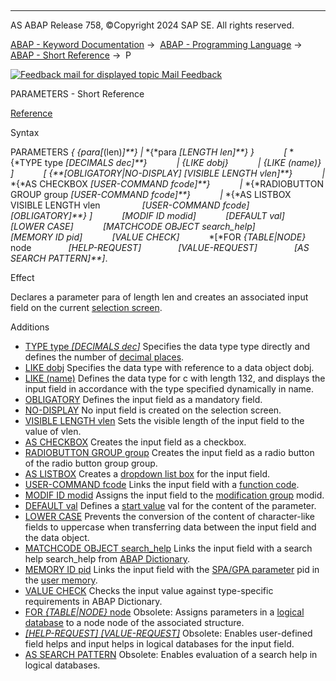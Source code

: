   

* * *

AS ABAP Release 758, ©Copyright 2024 SAP SE. All rights reserved.

[ABAP - Keyword Documentation](https://help.sap.com/doc/abapdocu_758_index_htm/7.58/en-US/abenabap.htm) →  [ABAP - Programming Language](https://help.sap.com/doc/abapdocu_758_index_htm/7.58/en-US/abenabap_reference.htm) →  [ABAP - Short Reference](https://help.sap.com/doc/abapdocu_758_index_htm/7.58/en-US/abenabap_shortref.htm) →  P

 [![](Mail.gif?object=Mail.gif "Feedback mail for displayed topic") Mail Feedback](mailto:f1_help@sap.com?subject=Feedback%20on%20ABAP%20Documentation&body=Document:%20PARAMETERS%2C%20ABAPPARAMETERS_SHORTREF%2C%20758%0D%0A%0D%0AError:%0D%0A%0D%0A%0D%0A%0D%0ASuggestion%20for%20improvement:)

PARAMETERS - Short Reference

[Reference](https://help.sap.com/doc/abapdocu_758_index_htm/7.58/en-US/abapparameters.htm)

Syntax

PARAMETERS *{* *{*para*\[*(len)*\]**}* *|* *{*para *\[*LENGTH len*\]**}* *}*
           *\[* *{*TYPE type *\[*DECIMALS dec*\]**}*
           *|* *{*LIKE dobj*}*
           *|* *{*LIKE (name)*}* *\]*
           *\[* *{**\[*OBLIGATORY*|*NO-DISPLAY*\]* *\[*VISIBLE LENGTH vlen*\]**}*
           *|* *{*AS CHECKBOX *\[*USER-COMMAND fcode*\]**}*
           *|* *{*RADIOBUTTON GROUP group *\[*USER-COMMAND fcode*\]**}*
           *|* *{*AS LISTBOX VISIBLE LENGTH vlen
                *\[*USER-COMMAND fcode*\]* *\[*OBLIGATORY*\]**}* *\]*
           *\[*MODIF ID modid*\]*
           *\[*DEFAULT val*\]*
           *\[*LOWER CASE*\]*
           *\[*MATCHCODE OBJECT search\_help*\]*
           *\[*MEMORY ID pid*\]*
           *\[*VALUE CHECK*\]*
           *\[*FOR *{*TABLE*|*NODE*}* node
              *\[*HELP-REQUEST*\]*
              *\[*VALUE-REQUEST*\]*
              *\[*AS SEARCH PATTERN*\]**\]*.

Effect

Declares a parameter para of length len and creates an associated input field on the current [selection screen](https://help.sap.com/doc/abapdocu_758_index_htm/7.58/en-US/abenselection_screen_glosry.htm "Glossary Entry").

Additions   

-   [TYPE type *\[*DECIMALS dec*\]*](https://help.sap.com/doc/abapdocu_758_index_htm/7.58/en-US/abapparameters_type.htm)
    Specifies the data type type directly and defines the number of [decimal places](https://help.sap.com/doc/abapdocu_758_index_htm/7.58/en-US/abendecimal_place_glosry.htm "Glossary Entry").
-   [LIKE dobj](https://help.sap.com/doc/abapdocu_758_index_htm/7.58/en-US/abapparameters_type.htm)
    Specifies the data type with reference to a data object dobj.
-   [LIKE (name)](https://help.sap.com/doc/abapdocu_758_index_htm/7.58/en-US/abapparameters_type.htm)
    Defines the data type for c with length 132, and displays the input field in accordance with the type specified dynamically in name.
-   [OBLIGATORY](https://help.sap.com/doc/abapdocu_758_index_htm/7.58/en-US/abapparameters_screen.htm)
    Defines the input field as a mandatory field.
-   [NO-DISPLAY](https://help.sap.com/doc/abapdocu_758_index_htm/7.58/en-US/abapparameters_screen.htm)
    No input field is created on the selection screen.
-   [VISIBLE LENGTH vlen](https://help.sap.com/doc/abapdocu_758_index_htm/7.58/en-US/abapparameters_screen.htm)
    Sets the visible length of the input field to the value of vlen.
-   [AS CHECKBOX](https://help.sap.com/doc/abapdocu_758_index_htm/7.58/en-US/abapparameters_screen.htm)
    Creates the input field as a checkbox.
-   [RADIOBUTTON GROUP group](https://help.sap.com/doc/abapdocu_758_index_htm/7.58/en-US/abapparameters_screen.htm)
    Creates the input field as a radio button of the radio button group group.
-   [AS LISTBOX](https://help.sap.com/doc/abapdocu_758_index_htm/7.58/en-US/abapparameters_screen.htm)
    Creates a [dropdown list box](https://help.sap.com/doc/abapdocu_758_index_htm/7.58/en-US/abendropdown_listbox_glosry.htm "Glossary Entry") for the input field.
-   [USER-COMMAND fcode](https://help.sap.com/doc/abapdocu_758_index_htm/7.58/en-US/abapparameters_screen.htm)
    Links the input field with a [function code](https://help.sap.com/doc/abapdocu_758_index_htm/7.58/en-US/abenfunction_code_glosry.htm "Glossary Entry").
-   [MODIF ID modid](https://help.sap.com/doc/abapdocu_758_index_htm/7.58/en-US/abapselection-screen_modif_id.htm)
    Assigns the input field to the [modification group](https://help.sap.com/doc/abapdocu_758_index_htm/7.58/en-US/abenmodification_group_glosry.htm "Glossary Entry") modid.
-   [DEFAULT val](https://help.sap.com/doc/abapdocu_758_index_htm/7.58/en-US/abapparameters_value.htm)
    Defines a [start value](https://help.sap.com/doc/abapdocu_758_index_htm/7.58/en-US/abenstart_value_glosry.htm "Glossary Entry") val for the content of the parameter.
-   [LOWER CASE](https://help.sap.com/doc/abapdocu_758_index_htm/7.58/en-US/abapparameters_value.htm)
    Prevents the conversion of the content of character-like fields to uppercase when transferring data between the input field and the data object.
-   [MATCHCODE OBJECT search\_help](https://help.sap.com/doc/abapdocu_758_index_htm/7.58/en-US/abapparameters_value.htm)
    Links the input field with a search help search\_help from [ABAP Dictionary](https://help.sap.com/doc/abapdocu_758_index_htm/7.58/en-US/abenabap_dictionary_glosry.htm "Glossary Entry").
-   [MEMORY ID pid](https://help.sap.com/doc/abapdocu_758_index_htm/7.58/en-US/abapparameters_value.htm)
    Links the input field with the [SPA/GPA parameter](https://help.sap.com/doc/abapdocu_758_index_htm/7.58/en-US/abenspa_gpa_parameter_glosry.htm "Glossary Entry") pid in the [user memory](https://help.sap.com/doc/abapdocu_758_index_htm/7.58/en-US/abenuser_memory_glosry.htm "Glossary Entry").
-   [VALUE CHECK](https://help.sap.com/doc/abapdocu_758_index_htm/7.58/en-US/abapparameters_value.htm)
    Checks the input value against type-specific requirements in ABAP Dictionary.
-   [FOR *{*TABLE*|*NODE*}* node](https://help.sap.com/doc/abapdocu_758_index_htm/7.58/en-US/abapparameters_ldb.htm)
    Obsolete: Assigns parameters in a [logical database](https://help.sap.com/doc/abapdocu_758_index_htm/7.58/en-US/abenlogical_data_base_glosry.htm "Glossary Entry") to a node node of the associated structure.
-   [*\[*HELP-REQUEST*\]* *\[*VALUE-REQUEST*\]*](https://help.sap.com/doc/abapdocu_758_index_htm/7.58/en-US/abapparameters_ldb.htm)
    Obsolete: Enables user-defined field helps and input helps in logical databases for the input field.
-   [AS SEARCH PATTERN](https://help.sap.com/doc/abapdocu_758_index_htm/7.58/en-US/abapparameters_ldb.htm)
    Obsolete: Enables evaluation of a search help in logical databases.